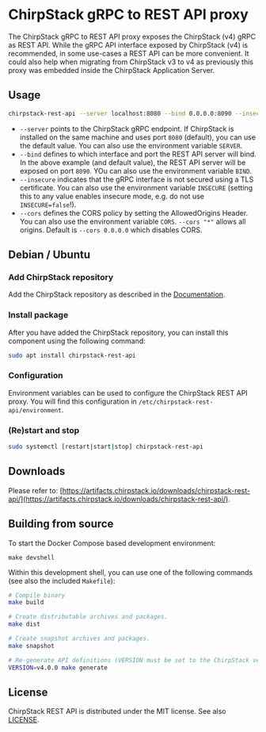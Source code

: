 # ChirpStack gRPC to REST API proxy

The ChirpStack gRPC to REST API proxy exposes the ChirpStack (v4) gRPC as REST
API. While the gRPC API interface exposed by ChirpStack (v4) is recommended,
in some use-cases a REST API can be more convenient. It could also help when
migrating from ChirpStack v3 to v4 as previously this proxy was embedded inside
the ChirpStack Application Server.

## Usage

```bash
chirpstack-rest-api --server localhost:8080 --bind 0.0.0.0:8090 --insecure --cors "*"
```

* `--server` points to the ChirpStack gRPC endpoint. If ChirpStack is installed
  on the same machine and uses port `8080` (default), you can use the default
  value. You can also use the environment variable `SERVER`.
* `--bind` defines to which interface and port the REST API server will bind.
  In the above example (and default value), the REST API server will be exposed
  on port `8090`. YOu can also use the environment variable `BIND`.
* `--insecure` indicates that the gRPC interface is not secured using a TLS
  certificate. You can also use the environment variable `INSECURE` (setting
  this to any value enables insecure mode, e.g. do not use `INSECURE=false`!).
* `--cors` defines the CORS policy by setting the AllowedOrigins Header. You can also use the environment variable `CORS`. `--cors "*"` allows all origins. Default is `--cors 0.0.0.0` which disables CORS.

## Debian / Ubuntu

### Add ChirpStack repository

Add the ChirpStack repository as described in the [Documentation](https://www.chirpstack.io/docs/chirpstack/downloads.html#debian--ubuntu-repository).

### Install package

After you have added the ChirpStack repository, you can install this component
using the following command:

```bash
sudo apt install chirpstack-rest-api
```

### Configuration

Environment variables can be used to configure the ChirpStack REST API proxy.
You will find this configuration in `/etc/chirpstack-rest-api/environment`.

### (Re)start and stop

```bash
sudo systemctl [restart|start|stop] chirpstack-rest-api
```

## Downloads

Please refer to: [https://artifacts.chirpstack.io/downloads/chirpstack-rest-api/](https://artifacts.chirpstack.io/downloads/chirpstack-rest-api/).

## Building from source

To start the Docker Compose based development environment:

```
make devshell
```

Within this development shell, you can use one of the following commands
(see also the included `Makefile`):

```bash
# Compile binary
make build

# Create distributable archives and packages.
make dist

# Create snapshot archives and packages.
make snapshot

# Re-generate API definitions (VERSION must be set to the ChirpStack version)
VERSION=v4.0.0 make generate
```

## License

ChirpStack REST API is distributed under the MIT license. See also
[LICENSE](https://github.com/chirpstack/chirpstack-rest-api/blob/master/LICENSE).

